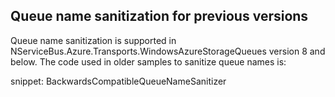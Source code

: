 

## Queue name sanitization for previous versions

Queue name sanitization is supported in NServiceBus.Azure.Transports.WindowsAzureStorageQueues version 8 and below. The code used in older samples to sanitize queue names is:

snippet: BackwardsCompatibleQueueNameSanitizer